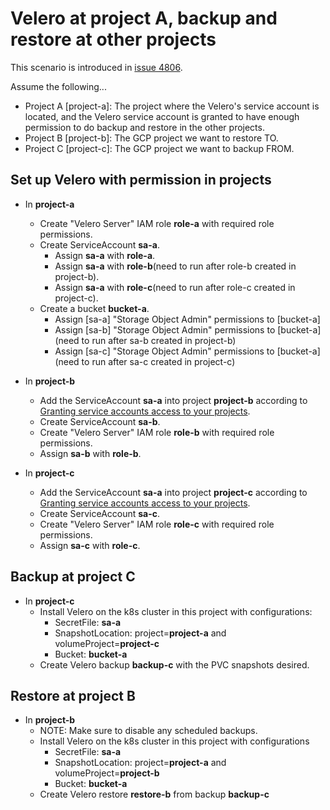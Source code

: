 # Velero at project A, backup and restore at other projects

This scenario is introduced in [issue 4806](https://github.com/vmware-tanzu/velero/issues/4806).

Assume the following...

- Project A [project-a]: The project where the Velero's service account is located, and the Velero service account is granted to have enough permission to do backup and restore in the other projects.
- Project B [project-b]: The GCP project we want to restore TO.
- Project C [project-c]: The GCP project we want to backup FROM.

## Set up Velero with permission in projects
* In **project-a**
  * Create "Velero Server" IAM role **role-a** with required role permissions.
  * Create ServiceAccount **sa-a**.
    * Assign **sa-a** with **role-a**.
    * Assign **sa-a** with **role-b**(need to run after role-b created in project-b).
    * Assign **sa-a** with **role-c**(need to run after role-c created in project-c).
  * Create a bucket **bucket-a**.
    * Assign [sa-a] "Storage Object Admin" permissions to [bucket-a]
    * Assign [sa-b] "Storage Object Admin" permissions to [bucket-a](need to run after sa-b created in project-b)
    * Assign [sa-c] "Storage Object Admin" permissions to [bucket-a](need to run after sa-c created in project-c)


* In **project-b**
  * Add the ServiceAccount **sa-a** into project **project-b** according to [Granting service accounts access to your projects](https://cloud.google.com/marketplace/docs/grant-service-account-access).
  * Create ServiceAccount **sa-b**.
  * Create "Velero Server" IAM role **role-b** with required role permissions.
  * Assign **sa-b** with **role-b**.

* In **project-c**
  * Add the ServiceAccount **sa-a** into project **project-c** according to [Granting service accounts access to your projects](https://cloud.google.com/marketplace/docs/grant-service-account-access).
  * Create ServiceAccount **sa-c**.
  * Create "Velero Server" IAM role **role-c** with required role permissions.
  * Assign **sa-c** with **role-c**.

## Backup at project C
* In **project-c**
  * Install Velero on the k8s cluster in this project with configurations:
    * SecretFile: **sa-a**
    * SnapshotLocation: project=**project-a** and volumeProject=**project-c**
    * Bucket: **bucket-a**
  * Create Velero backup **backup-c** with the PVC snapshots desired.

## Restore at project B
* In **project-b**
  * NOTE: Make sure to disable any scheduled backups.
  * Install Velero on the k8s cluster in this project with configurations
    * SecretFile: **sa-a**
    * SnapshotLocation: project=**project-a** and volumeProject=**project-b**
    * Bucket: **bucket-a**
  * Create Velero restore **restore-b** from backup **backup-c**